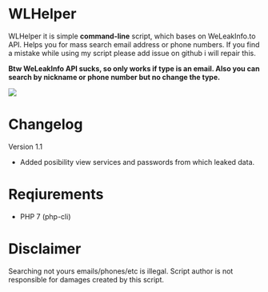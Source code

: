 # WLHelper

WLHelper it is simple **command-line** script, which bases on WeLeakInfo.to API.
Helps you for mass search email address or phone numbers.
If you find a mistake while using my script please add issue on github i will repair this.

**Btw WeLeakInfo API sucks, so only works if type is an email. Also you can search by nickname or phone number but no change the type.**

![](https://i.ibb.co/kqGGMdZ/wlhelper.png)

# Changelog

Version 1.1
- Added posibility view services and passwords from which leaked data.

# Reqiurements

- PHP 7 (php-cli)

# Disclaimer

Searching not yours emails/phones/etc is illegal. 
Script author is not responsible for damages created by this script.
